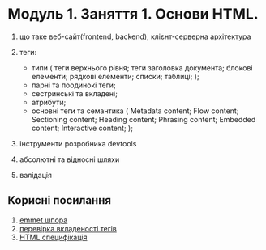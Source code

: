 # Модуль 1. Заняття 1. Основи HTML.

1.  що таке веб-сайт(frontend, backend), клієнт-серверна архітектура
2.  теги:

    - типи ( теги верхнього рівня; теги заголовка документа; блокові елементи; рядкові елементи;
      списки; таблиці; );
    - парні та поодинокі теги;
    - сестринські та вкладені;
    - атрибути;
    - основні теги та семантика ( Metadata content; Flow content; Sectioning content; Heading
      content; Phrasing content; Embedded content; Interactive content; );

3.  інструменти розробника devtools
4.  абсолютні та відносні шляхи
5.  валідація

## Корисні посилання

1. [emmet шпора](https://docs.emmet.io/cheat-sheet/)
2. [перевірка вкладеності тегів](https://caninclude.glitch.me/)
3. [HTML специфікація](https://html.spec.whatwg.org/)
